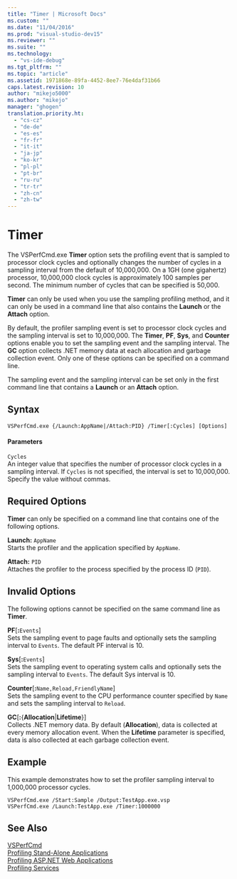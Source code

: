 ```yaml
---
title: "Timer | Microsoft Docs"
ms.custom: ""
ms.date: "11/04/2016"
ms.prod: "visual-studio-dev15"
ms.reviewer: ""
ms.suite: ""
ms.technology: 
  - "vs-ide-debug"
ms.tgt_pltfrm: ""
ms.topic: "article"
ms.assetid: 1971868e-89fa-4452-8ee7-76e4daf31b66
caps.latest.revision: 10
author: "mikejo5000"
ms.author: "mikejo"
manager: "ghogen"
translation.priority.ht: 
  - "cs-cz"
  - "de-de"
  - "es-es"
  - "fr-fr"
  - "it-it"
  - "ja-jp"
  - "ko-kr"
  - "pl-pl"
  - "pt-br"
  - "ru-ru"
  - "tr-tr"
  - "zh-cn"
  - "zh-tw"
---
```

# Timer
The VSPerfCmd.exe **Timer** option sets the profiling event that is sampled to processor clock cycles and optionally changes the number of cycles in a sampling interval from the default of 10,000,000. On a 1GH (one gigahertz) processor, 10,000,000 clock cycles is approximately 100 samples per second. The minimum number of cycles that can be specified is 50,000.  
  
 **Timer** can only be used when you use the sampling profiling method, and it can only be used in a command line that also contains the **Launch** or the **Attach** option.  
  
 By default, the profiler sampling event is set to processor clock cycles and the sampling interval is set to 10,000,000. The **Timer**, **PF**, **Sys**, and **Counter** options enable you to set the sampling event and the sampling interval. The **GC** option collects .NET memory data at each allocation and garbage collection event. Only one of these options can be specified on a command line.  
  
 The sampling event and the sampling interval can be set only in the first command line that contains a **Launch** or an **Attach** option.  
  
## Syntax  
  
```  
VSPerfCmd.exe {/Launch:AppName|/Attach:PID} /Timer[:Cycles] [Options]  
```  
  
#### Parameters  
 `Cycles`  
 An integer value that specifies the number of processor clock cycles in a sampling interval. If `Cycles` is not specified, the interval is set to 10,000,000. Specify the value without commas.  
  
## Required Options  
 **Timer** can only be specified on a command line that contains one of the following options.  
  
 **Launch:** `AppName`  
 Starts the profiler and the application specified by `AppName`.  
  
 **Attach:** `PID`  
 Attaches the profiler to the process specified by the process ID (`PID`).  
  
## Invalid Options  
 The following options cannot be specified on the same command line as **Timer**.  
  
 **PF**[**:**`Events`]  
 Sets the sampling event to page faults and optionally sets the sampling interval to `Events`. The default PF interval is 10.  
  
 **Sys**[**:**`Events`]  
 Sets the sampling event to operating system calls and optionally sets the sampling interval to `Events`. The default Sys interval is 10.  
  
 **Counter**[**:**`Name,Reload,FriendlyName`]  
 Sets the sampling event to the CPU performance counter specified by `Name` and sets the sampling interval to `Reload`.  
  
 **GC**[**:**{**Allocation**&#124;**Lifetime**}]  
 Collects .NET memory data. By default (**Allocation**), data is collected at every memory allocation event. When the **Lifetime** parameter is specified, data is also collected at each garbage collection event.  
  
## Example  
 This example demonstrates how to set the profiler sampling interval to 1,000,000 processor cycles.  
  
```  
VSPerfCmd.exe /Start:Sample /Output:TestApp.exe.vsp  
VSPerfCmd.exe /Launch:TestApp.exe /Timer:1000000  
```  
  
## See Also  
 [VSPerfCmd](../profiling/vsperfcmd.md)   
 [Profiling Stand-Alone Applications](../profiling/command-line-profiling-of-stand-alone-applications.md)   
 [Profiling ASP.NET Web Applications](../profiling/command-line-profiling-of-aspnet-web-applications.md)   
 [Profiling Services](../profiling/command-line-profiling-of-services.md)